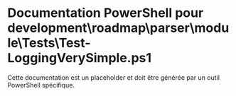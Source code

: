 # Documentation PowerShell pour development\roadmap\parser\module\Tests\Test-LoggingVerySimple.ps1

Cette documentation est un placeholder et doit être générée par un outil PowerShell spécifique.
